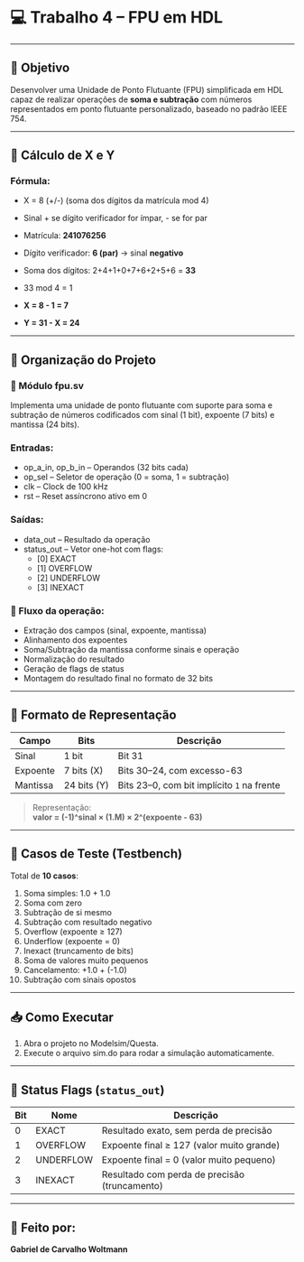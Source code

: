 # 💻 Trabalho 4 – FPU em HDL  

---

## 🎯 Objetivo  
Desenvolver uma Unidade de Ponto Flutuante (FPU) simplificada em HDL capaz de realizar operações de **soma e subtração** com números representados em ponto flutuante personalizado, baseado no padrão IEEE 754.

---

## 📌 Cálculo de X e Y  

 ### Fórmula:  
- X = 8 (+/-) (soma dos dígitos da matrícula mod 4)  
- Sinal + se dígito verificador for ímpar, - se for par

- Matrícula: **241076256**  
- Dígito verificador: **6 (par)** → sinal **negativo**  
- Soma dos dígitos: 2+4+1+0+7+6+2+5+6 = **33**  
- 33 mod 4 = 1  
- **X = 8 - 1 = 7**  
- **Y = 31 - X = 24**

---

## 📁 Organização do Projeto
### 🧠 Módulo fpu.sv
Implementa uma unidade de ponto flutuante com suporte para soma e subtração de números codificados com sinal (1 bit), expoente (7 bits) e mantissa (24 bits).

### Entradas:
- op_a_in, op_b_in – Operandos (32 bits cada)
- op_sel – Seletor de operação (0 = soma, 1 = subtração)
- clk – Clock de 100 kHz
- rst – Reset assíncrono ativo em 0

### Saídas:
- data_out – Resultado da operação
- status_out – Vetor one-hot com flags:
  - [0] EXACT
  - [1] OVERFLOW
  - [2] UNDERFLOW
  - [3] INEXACT

### 🔄 Fluxo da operação:

- Extração dos campos (sinal, expoente, mantissa)
- Alinhamento dos expoentes
- Soma/Subtração da mantissa conforme sinais e operação
- Normalização do resultado
- Geração de flags de status
- Montagem do resultado final no formato de 32 bits

---
## 🧮 Formato de Representação

| Campo    | Bits         | Descrição                                |
|----------|--------------|--------------------------------------------|
| Sinal    | 1 bit        | Bit 31                                    |
| Expoente | 7 bits (X)   | Bits 30–24, com excesso-63                |
| Mantissa | 24 bits (Y)  | Bits 23–0, com bit implícito `1` na frente |

> Representação:  
> **valor = (-1)^sinal × (1.M) × 2^(expoente - 63)**

---

## 🧪 Casos de Teste (Testbench)

Total de **10 casos**:
1. Soma simples: 1.0 + 1.0  
2. Soma com zero  
3. Subtração de si mesmo  
4. Subtração com resultado negativo  
5. Overflow (expoente ≥ 127)  
6. Underflow (expoente = 0)  
7. Inexact (truncamento de bits)  
8. Soma de valores muito pequenos  
9. Cancelamento: +1.0 + (-1.0)  
10. Subtração com sinais opostos  

---

## 📥 Como Executar

1. Abra o projeto no Modelsim/Questa.
2. Execute o arquivo sim.do para rodar a simulação automaticamente.

---

## 🧾 Status Flags (`status_out`)

| Bit | Nome        | Descrição                                     |
|-----|-------------|-----------------------------------------------|
| 0   | EXACT       | Resultado exato, sem perda de precisão        |
| 1   | OVERFLOW    | Expoente final ≥ 127 (valor muito grande)     |
| 2   | UNDERFLOW   | Expoente final = 0 (valor muito pequeno)      |
| 3   | INEXACT     | Resultado com perda de precisão (truncamento) |

---

## 👤 Feito por: 
**Gabriel de Carvalho Woltmann**  


